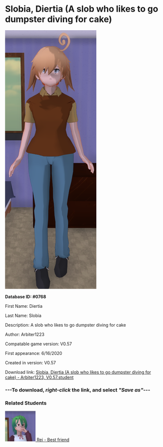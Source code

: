 # Slobia, Diertia (A slob who likes to go dumpster diving for cake)

<img src="../../Files/Images/Slobia, Diertia (A slob who likes to go dumpster diving for cake).png" title="Slobia, Diertia (A slob who likes to go dumpster diving for cake) - Arbiter1223, V0.57">

**Database ID: #0768**

First Name: Diertia

Last Name: Slobia

Description: A slob who likes to go dumpster diving for cake

Author: Arbiter1223

Compatable game version: V0.57

First appearance: 6/16/2020

Created in version: V0.57

Download link: <a href="https://raw.githubusercontent.com/Arbiter1223/Daigaku-Gurashi-Custom-Students/master/Files/Student%20Files/Slobia%2C%20Diertia%20(A%20slob%20who%20likes%20to%20go%20dumpster%20diving%20for%20cake)%20-%20Arbiter1223%2C%20V0.57.student">Slobia, Diertia (A slob who likes to go dumpster diving for cake) - Arbiter1223, V0.57.student</a>

### ---**To download, _right-click_ the link, and select _"Save as"_**---

### Related Students

<a href="Yamaguchiya, Rei (Diertia's perverted bff).md"><img src="../../Files/Thumbs/Yamaguchiya, Rei (Diertia's perverted bff).png" height="100" width="100" title="Yamaguchiya, Rei (Diertia's perverted bff) - Rando Studenta, V0.57"></a><a href="Yamaguchiya, Rei (Diertia's perverted bff).md"> Rei - Best friend</a>

